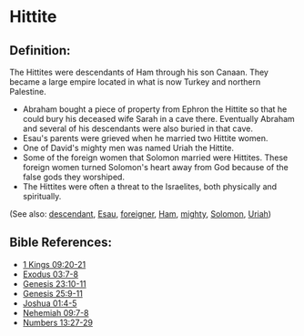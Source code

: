 # Hittite #

## Definition: ##

The Hittites were descendants of Ham through his son Canaan. They became a large empire located in what is now Turkey and northern Palestine.

* Abraham bought a piece of property from Ephron the Hittite so that he could bury his deceased wife Sarah in a cave there. Eventually Abraham and several of his descendants were also buried in that cave.
* Esau's parents were grieved when he married two Hittite women.
* One of David's mighty men was named Uriah the Hittite.
* Some of the foreign women that Solomon married were Hittites. These foreign women turned Solomon's heart away from God because of the false gods they worshiped.
* The Hittites were often a threat to the Israelites, both physically and spiritually.

(See also: [descendant](../other/descendant.md), [Esau](../other/esau.md), [foreigner](../other/foreigner.md), [Ham](../other/ham.md), [mighty](../other/mighty.md), [Solomon](../other/solomon.md), [Uriah](../other/uriah.md))

## Bible References: ##

* [1 Kings 09:20-21](en/tn/1ki/help/09/20)
* [Exodus 03:7-8](en/tn/exo/help/03/07)
* [Genesis 23:10-11](en/tn/gen/help/23/10)
* [Genesis 25:9-11](en/tn/gen/help/25/09)
* [Joshua 01:4-5](en/tn/jos/help/01/04)
* [Nehemiah 09:7-8](en/tn/neh/help/09/07)
* [Numbers 13:27-29](en/tn/num/help/13/27)